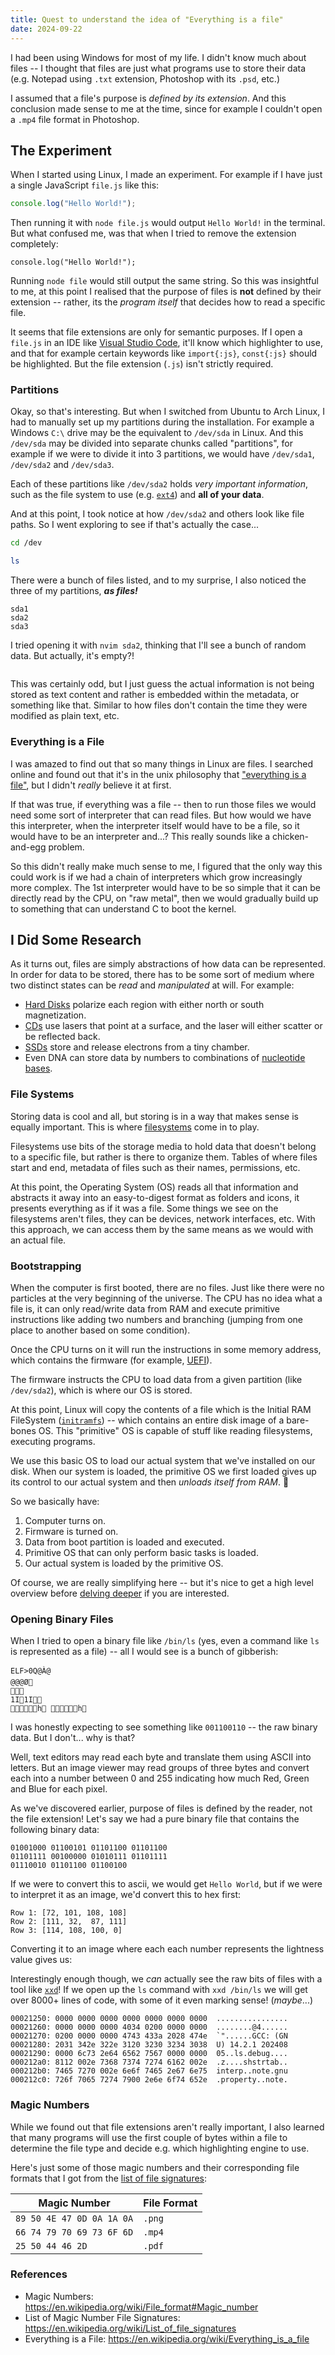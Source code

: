 ```yaml
---
title: Quest to understand the idea of "Everything is a file"
date: 2024-09-22
---
```


I had been using Windows for most of my life. I didn't know much about files -- I thought that files are just what programs use to store their data (e.g. Notepad using `.txt` extension, Photoshop with its `.psd`, etc.)

I assumed that a file's purpose is _defined by its extension_. And this conclusion made sense to me at the time, since for example I couldn't open a `.mp4` file format in Photoshop.

## The Experiment

When I started using Linux, I made an experiment. For example if I have just a single JavaScript `file.js` like this:

```js
console.log("Hello World!");
```

Then running it with `node file.js` would output `Hello World!` in the terminal. But what confused me, was that when I tried to remove the extension completely:

```
console.log("Hello World!");
```

Running `node file` would still output the same string. So this was insightful to me, at this point I realised that the purpose of files is **not** defined by their extension -- rather, its the _program itself_ that decides how to read a specific file.

It seems that file extensions are only for semantic purposes. If I open a `file.js` in an IDE like [Visual Studio Code](https://code.visualstudio.com/), it'll know which highlighter to use, and that for example certain keywords like `import{:js}`, `const{:js}` should be highlighted. But the file extension (`.js`) isn't strictly required.

### Partitions

Okay, so that's interesting. But when I switched from Ubuntu to Arch Linux, I had to manually set up my partitions during the installation. For example a Windows `C:\` drive may be the equivalent to `/dev/sda` in Linux. And this `/dev/sda` may be divided into separate chunks called "partitions", for example if we were to divide it into 3 partitions, we would have `/dev/sda1`, `/dev/sda2` and `/dev/sda3`.

Each of these partitions like `/dev/sda2` holds _very important information_, such as the file system to use (e.g. [`ext4`](https://en.wikipedia.org/wiki/Ext4)) and **all of your data**.

And at this point, I took notice at how `/dev/sda2` and others look like file paths. So I went exploring to see if that's actually the case...

```sh
cd /dev

ls
```

There were a bunch of files listed, and to my surprise, I also noticed the three of my partitions, **_as files!_**

```
sda1
sda2
sda3
```

I tried opening it with `nvim sda2`, thinking that I'll see a bunch of random data. But actually, it's empty?!

```sda2

```

This was certainly odd, but I just guess the actual information is not being stored as text content and rather is embedded within the metadata, or something like that. Similar to how files don't contain the time they were modified as plain text, etc.

### Everything is a File

I was amazed to find out that so many things in Linux are files. I searched online and found out that it's in the unix philosophy that ["everything is a file"](https://en.wikipedia.org/wiki/Everything_is_a_file), but I didn't _really_ believe it at first.

If that was true, if everything was a file -- then to run those files we would need some sort of interpreter that can read files. But how would we have this interpreter, when the interpreter itself would have to be a file, so it would have to be an interpreter and...? This really sounds like a chicken-and-egg problem.

So this didn't really make much sense to me, I figured that the only way this could work is if we had a chain of interpreters which grow increasingly more complex. The 1st interpreter would have to be so simple that it can be directly read by the CPU, on "raw metal", then we would gradually build up to something that can understand C to boot the kernel.

## I Did Some Research

As it turns out, files are simply abstractions of how data can be represented. In order for data to be stored, there has to be some sort of medium where two distinct states can be _read_ and _manipulated_ at will. For example:

- [Hard Disks](https://simple.wikipedia.org/wiki/Hard_disk) polarize each region with either north or south magnetization.
- [CDs](https://simple.wikipedia.org/wiki/Compact_disc) use lasers that point at a surface, and the laser will either scatter or be reflected back.
- [SSDs](https://simple.wikipedia.org/wiki/Solid-state_drive) store and release electrons from a tiny chamber.
- Even DNA can store data by numbers to combinations of [nucleotide bases](https://simple.wikipedia.org/wiki/DNA#Nucleotides).

### File Systems

Storing data is cool and all, but storing is in a way that makes sense is equally important. This is where [filesystems](https://simple.wikipedia.org/wiki/File_system) come in to play.

Filesystems use bits of the storage media to hold data that doesn't belong to a specific file, but rather is there to organize them. Tables of where files start and end, metadata of files such as their names, permissions, etc.

At this point, the Operating System (<abbr>OS</abbr>) reads all that information and abstracts it away into an easy-to-digest format as folders and icons, it presents everything as if it was a file. Some things we see on the filesystems aren't files, they can be devices, network interfaces, etc. With this approach, we can access them by the same means as we would with an actual file.

### Bootstrapping

When the computer is first booted, there are no files. Just like there were no particles at the very beginning of the universe. The CPU has no idea what a file is, it can only read/write data from RAM and execute primitive instructions like adding two numbers and branching (jumping from one place to another based on some condition).

Once the CPU turns on it will run the instructions in some memory address, which contains the firmware (for example, [UEFI](https://simple.wikipedia.org/wiki/Unified_Extensible_Firmware_Interface)).

The firmware instructs the CPU to load data from a given partition (like `/dev/sda2`), which is where our OS is stored.

At this point, Linux will copy the contents of a file which is the Initial RAM FileSystem ([`initramfs`](https://en.wikipedia.org/wiki/Initial_ramdisk)) -- which contains an entire disk image of a bare-bones OS. This "primitive" OS is capable of stuff like reading filesystems, executing programs.

We use this basic OS to load our actual system that we've installed on our disk. When our system is loaded, the primitive OS we first loaded gives up its control to our actual system and then _unloads itself from RAM_. 🥲

So we basically have:

1. Computer turns on.
1. Firmware is turned on.
1. Data from boot partition is loaded and executed.
1. Primitive OS that can only perform basic tasks is loaded.
1. Our actual system is loaded by the primitive OS.

Of course, we are really simplifying here -- but it's nice to get a high level overview before [delving deeper](https://en.wikipedia.org/wiki/Booting_process_of_Linux) if you are interested.

### Opening Binary Files

When I tried to open a binary file like `/bin/ls` (yes, even a command like `ls` is represented as a file) -- all I would see is a bunch of gibberish:

```/bin/ls showLineNumbers
ELF          >    0Q      @       À         @ 
  @       @       @       Ø 
                       
   1I     1I            
               h                 h 
```

I was honestly expecting to see something like `001100110` -- the raw binary data. But I don't... why is that?

Well, text editors may read each byte and translate them using ASCII into letters. But an image viewer may read groups of three bytes and convert each into a number between 0 and 255 indicating how much Red, Green and Blue for each pixel.

As we've discovered earlier, purpose of files is defined by the reader, not the file extension! Let's say we had a pure binary file that contains the following binary data:

```
01001000 01100101 01101100 01101100
01101111 00100000 01010111 01101111
01110010 01101100 01100100
```

If we were to convert this to ascii, we would get `Hello World`, but if we were to interpret it as an image, we'd convert this to hex first:

```
Row 1: [72, 101, 108, 108]
Row 2: [111, 32,  87, 111]
Row 3: [114, 108, 100, 0]
```

Converting it to an image where each each number represents the lightness value gives us:

<div
  class="bleed flex flex-col items-center *:flex *:*:size-16"
  role="img"
  aria-label="hex values converted to a 4x3 image with each pixel representing lightness value from 0 to 255"
>
  <div>
    <span style={{ backgroundColor: "rgb(72, 72, 72)" }} />
    <span style={{ backgroundColor: "rgb(101, 101, 101)" }} />
    <span style={{ backgroundColor: "rgb(108, 108, 108)" }} />
    <span style={{ backgroundColor: "rgb(108, 108, 108)" }} />
  </div>
  <div>
    <span style={{ backgroundColor: "rgb(111, 111, 111)" }} />
    <span style={{ backgroundColor: "rgb(32, 32, 32)" }} />
    <span style={{ backgroundColor: "rgb(87, 87, 87)" }} />
    <span style={{ backgroundColor: "rgb(111, 111, 111)" }} />
  </div>
  <div>
    <span style={{ backgroundColor: "rgb(114, 114, 114)" }} />
    <span style={{ backgroundColor: "rgb(108, 108, 108)" }} />
    <span style={{ backgroundColor: "rgb(100, 100, 100)" }} />
    <span style={{ backgroundColor: "rgb(0, 0, 0)" }} />
  </div>
</div>

Interestingly enough though, we _can_ actually see the raw bits of files with a tool like [`xxd`](https://manpages.org/xxd)! If we open up the `ls` command with `xxd /bin/ls` we will get over 8000+ lines of code, with some of it even marking sense! (_maybe_...)

```/bin/ls
00021250: 0000 0000 0000 0000 0000 0000 0000  ................
00021260: 0000 0000 0000 4034 0200 0000 0000  ........@4......
00021270: 0200 0000 0000 4743 433a 2028 474e  `"......GCC: (GN
00021280: 2031 342e 322e 3120 3230 3234 3038  U) 14.2.1 202408
00021290: 0000 6c73 2e64 6562 7567 0000 0000  05..ls.debug....
000212a0: 8112 002e 7368 7374 7274 6162 002e  .z....shstrtab..
000212b0: 7465 7270 002e 6e6f 7465 2e67 6e75  interp..note.gnu
000212c0: 726f 7065 7274 7900 2e6e 6f74 652e  .property..note.
```

### Magic Numbers

While we found out that file extensions aren't really important, I also learned that many programs will use the first couple of bytes within a file to determine the file type and decide e.g. which highlighting engine to use.

Here's just some of those magic numbers and their corresponding file formats that I got from the [list of file signatures](https://en.wikipedia.org/wiki/List_of_file_signatures):

| Magic Number              | File Format |
| ------------------------- | ----------- |
| `89 50 4E 47 0D 0A 1A 0A` | `.png`      |
| `66 74 79 70 69 73 6F 6D` | `.mp4`      |
| `25 50 44 46 2D`          | `.pdf`      |

### References

- Magic Numbers: https://en.wikipedia.org/wiki/File_format#Magic_number
- List of Magic Number File Signatures: https://en.wikipedia.org/wiki/List_of_file_signatures
- Everything is a File: https://en.wikipedia.org/wiki/Everything_is_a_file
